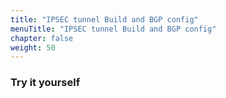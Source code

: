 ```yaml
---
title: "IPSEC tunnel Build and BGP config"
menuTitle: "IPSEC tunnel Build and BGP config"
chapter: false
weight: 50
---
```


### Try it yourself


